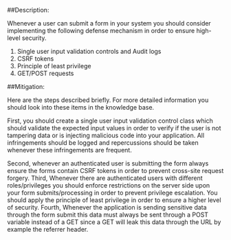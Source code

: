 ##Description:

Whenever a user can submit a form in your system you should consider implementing
the following defense mechanism in order to ensure high-level security.

1.  Single user input validation controls and Audit logs
2.  CSRF tokens
3.  Principle of least privilege
4.  GET/POST requests

##Mitigation:

Here are the steps described briefly.
For more detailed information you should look into these items in the knowledge base.

First, you should create a single user input validation control class which should
validate the expected input values in order to verify if the user is not tampering data
or is injecting malicious code into your application. All infringements should be logged
and repercussions should be taken whenever these infringements are frequent.

Second, whenever an authenticated user is submitting the form always ensure the forms contain CSRF tokens in order to prevent cross-site request forgery.
Third, Whenever there are authenticated users with different roles/privileges you should enforce restrictions on the server side upon your form submits/processing in order to prevent privilege escalation. You should apply the principle of least privilege in order to ensure a higher level of security.
Fourth, Whenever the application is sending sensitive data through the form submit this data must always be sent through a POST variable instead of a GET since a GET will leak this data through the URL by example the referrer header.

